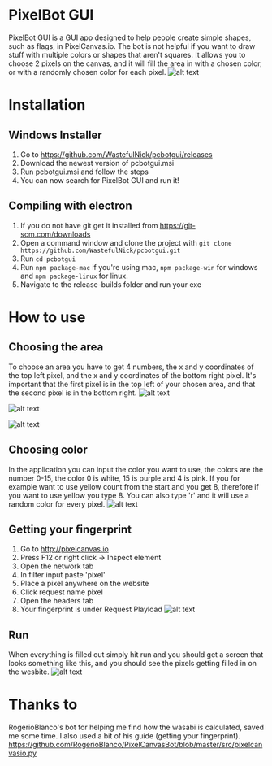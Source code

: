 # PixelBot GUI
PixelBot GUI is a GUI app designed to help people create simple shapes, such as flags, in PixelCanvas.io. The bot is not helpful if you want to draw stuff with multiple colors or shapes that aren't squares. It allows you to choose 2 pixels on the canvas, and it will fill the area in with a chosen color, or with a randomly chosen color for each pixel.
![alt text](https://i.imgur.com/hBysGm0.png "GUI")

# Installation
## Windows Installer
1. Go to https://github.com/WastefulNick/pcbotgui/releases
2. Download the newest version of pcbotgui.msi 
3. Run pcbotgui.msi and follow the steps
4. You can now search for PixelBot GUI and run it!

## Compiling with electron
1. If you do not have git get it installed from https://git-scm.com/downloads
2. Open a command window and clone the project with `git clone https://github.com/WastefulNick/pcbotgui.git`
3. Run `cd pcbotgui`
4. Run `npm package-mac` if you're using mac, `npm package-win` for windows and `npm package-linux` for linux.
5. Navigate to the release-builds folder and run your exe

# How to use
## Choosing the area
To choose an area you have to get 4 numbers, the x and y coordinates of the top left pixel, and the x and y coordinates of the bottom right pixel. It's important that the first pixel is in the top left of your chosen area, and that the second pixel is in the bottom right.
![alt text](https://i.imgur.com/cQfG5TX.png "x1 and y1 must be the top left pixel")

![alt text](https://i.imgur.com/OSv6nI8.png "x2 and y2 must be the bottom right pixel")

![alt text](https://i.imgur.com/nRrhRXX.png "All completed")

## Choosing color
In the application you can input the color you want to use, the colors are the number 0-15, the color 0 is white, 15 is purple and 4 is pink. If you for example want to use yellow count from the start and you get 8, therefore if you want to use yellow you type 8. You can also type 'r' and it will use a random color for every pixel.
![alt text](https://imgur.com/tN62d85 "The colors are 0-15")

## Getting your fingerprint
1. Go to http://pixelcanvas.io
2. Press F12 or right click -> Inspect element
3. Open the network tab
4. In filter input paste 'pixel'
5. Place a pixel anywhere on the website
6. Click request name pixel
7. Open the headers tab
8. Your fingerprint is under Request Playload
![alt text](https://user-images.githubusercontent.com/12828465/28237968-24ca07cc-694a-11e7-9df3-32b4d737b44e.png "Thanks to RogerioBlanco for the guide and picture!")

## Run
When everything is filled out simply hit run and you should get a screen that looks something like this, and you should see the pixels getting filled in on the wesbite.
![alt text](https://i.imgur.com/gNFd9ig.png "Done!")

# Thanks to
RogerioBlanco's bot for helping me find how the wasabi is calculated, saved me some time. I also used a bit of his guide (getting your fingerprint).
https://github.com/RogerioBlanco/PixelCanvasBot/blob/master/src/pixelcanvasio.py